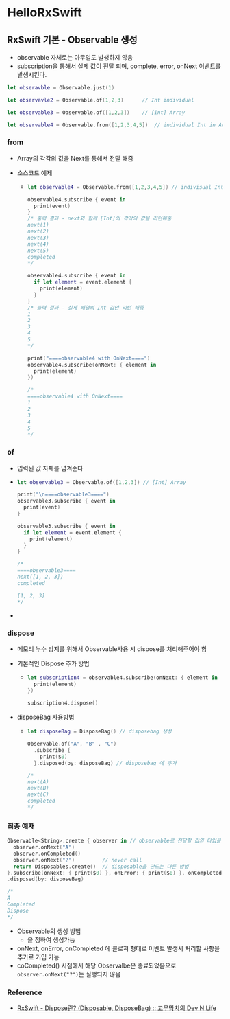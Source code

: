 

# HelloRxSwift

## RxSwift 기본 - Observable 생성

- observable 자체로는 아무일도 발생하지 않음
- subscription을 통해서 실제 값이 전달 되며, complete, error, onNext 이벤트를 발생시킨다.

```swift
let obseravble = Observable.just(1)

let observavle2 = Observable.of(1,2,3) 		// Int individual

let observable3 = Observable.of([1,2,3]) 	// [Int] Array

let observable4 = Observable.from([1,2,3,4,5]) 	// individual Int in Array
```

### from

- Array의 각각의 값을 Next를 통해서 전달 해줌 

- 소스코드 예제

  - ```swift
    let observable4 = Observable.from([1,2,3,4,5]) // indivisual Int in Array
    
    observable4.subscribe { event in
      print(event)
    }
    /* 출력 결과 - next와 함께 [Int]의 각각의 값을 리턴해줌
    next(1)
    next(2)
    next(3)
    next(4)
    next(5)
    completed
    */
    
    observable4.subscribe { event in
      if let element = event.element {
        print(element)
      }
    }
    /* 출력 결과 - 실제 배열의 Int 값만 리턴 해줌
    1
    2
    3
    4
    5
    */
    
    print("====observable4 with OnNext====")
    observable4.subscribe(onNext: { element in
      print(element)
    })
    
    /*
    ====observable4 with OnNext====
    1
    2
    3
    4
    5
    */
    ```

### of 

- 입력된 값 자체를 넘겨준다

- ```swift
  let observable3 = Observable.of([1,2,3]) // [Int] Array
  
  print("\n====observable3====")
  observable3.subscribe { event in
    print(event)
  }
  
  observable3.subscribe { event in
    if let element = event.element {
      print(element)
    }
  }
  
  /*
  ====observable3====
  next([1, 2, 3])
  completed
  
  [1, 2, 3]
  */
  ```

- 

### dispose

- 메모리 누수 방지를 위해서 Observable사용 시 dispose를 처리해주어야 함

- 기본적인 Dispose 추가 방법

  - ```swift
    let subscription4 = observable4.subscribe(onNext: { element in
      print(element)
    })
      
    subscription4.dispose()
    ```

- disposeBag 사용방법 

  - ```swift
    let disposeBag = DisposeBag() // disposebag 생성
    
    Observable.of("A", "B" , "C")
      .subscribe {
        print($0)
      }.disposed(by: disposeBag) // disposebag 에 추가
    
    /*
    next(A)
    next(B)
    next(C)
    completed
    */
    ```



### 최종 예재

```swift
Observable<String>.create { observer in // observable로 전달할 값의 타입을 저장하여 넘길수 있다.
  observer.onNext("A")
  observer.onCompleted()
  observer.onNext("?")         // never call
  return Disposables.create()  // disposable을 만드는 다른 방법
}.subscribe(onNext: { print($0) }, onError: { print($0) }, onCompleted: { print("Completed") }, onDisposed: {print("Dispose")})
.disposed(by: disposeBag)

/*
A
Completed
Dispose
*/
```

- Observable의 생성 방법
  - <type> 을 정하여 생성가능
- onNext, onError, onCompleted 에 클로져 형태로 이벤트 발생시 처리할 사항을 추가로 기입 가능
- coCompleted() 시점에서 해당 Observalbe은 종료되었음으로  `observer.onNext("?")`는 실행되지 않음



### Reference

-   [RxSwift - Dispose란? (Disposable, DisposeBag) :: 고무망치의 Dev N Life](https://rhammer.tistory.com/286) 